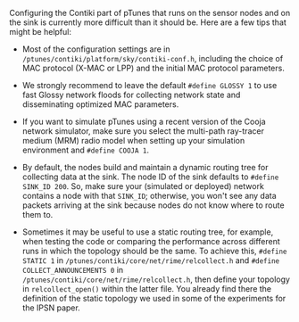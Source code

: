 Configuring the Contiki part of pTunes that runs on the sensor nodes and on the sink is currently more difficult than it should be. Here are a few tips that might be helpful:

* Most of the configuration settings are in `/ptunes/contiki/platform/sky/contiki-conf.h`, including the choice of MAC protocol (X-MAC or LPP) and the initial MAC protocol parameters.

 * We strongly recommend to leave the default `#define GLOSSY 1` to use fast Glossy network floods for collecting network state and disseminating optimized MAC parameters.

 * If you want to simulate pTunes using a recent version of the Cooja network simulator, make sure you select the multi-path ray-tracer medium (MRM) radio model when setting up your simulation environment and `#define COOJA 1`.

 * By default, the nodes build and maintain a dynamic routing tree for collecting data at the sink. The node ID of the sink defaults to `#define SINK_ID 200`. So, make sure your (simulated or deployed) network contains a node with that `SINK_ID`; otherwise, you won't see any data packets arriving at the sink because nodes do not know where to route them to.

* Sometimes it may be useful to use a static routing tree, for example, when testing the code or comparing the performance across different runs in which the topology should be the same. To achieve this, `#define STATIC 1` in `/ptunes/contiki/core/net/rime/relcollect.h` and `#define COLLECT_ANNOUNCEMENTS 0` in `/ptunes/contiki/core/net/rime/relcollect.h`, then define your topology in `relcollect_open()` within the latter file. You already find there the definition of the static topology we used in some of the experiments for the IPSN paper.